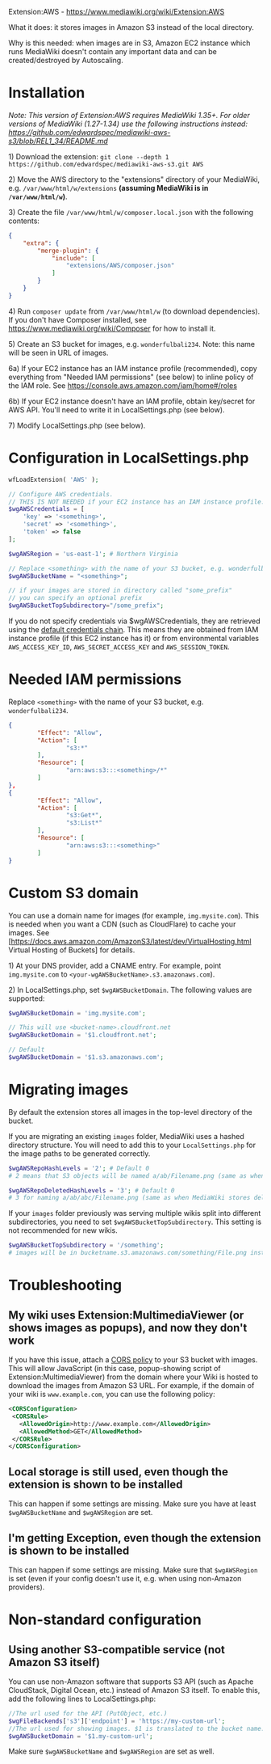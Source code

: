 Extension:AWS - https://www.mediawiki.org/wiki/Extension:AWS

What it does: it stores images in Amazon S3 instead of the local directory.

Why is this needed: when images are in S3, Amazon EC2 instance which runs MediaWiki doesn't contain any important data and can be created/destroyed by Autoscaling.

# Installation

*Note: This version of Extension:AWS requires MediaWiki 1.35+. For older versions of MediaWiki (1.27-1.34) use the following instructions instead: https://github.com/edwardspec/mediawiki-aws-s3/blob/REL1_34/README.md*

1\) Download the extension: `git clone --depth 1 https://github.com/edwardspec/mediawiki-aws-s3.git AWS`

2\) Move the AWS directory to the "extensions" directory of your MediaWiki, e.g. `/var/www/html/w/extensions` __(assuming MediaWiki is in `/var/www/html/w`)__.

3\) Create the file `/var/www/html/w/composer.local.json` with the following contents:
```json
{
	"extra": {
		"merge-plugin": {
			"include": [
				"extensions/AWS/composer.json"
			]
		}
	}
}
```

4\) Run `composer update` from `/var/www/html/w` (to download dependencies). If you don't have Composer installed, see https://www.mediawiki.org/wiki/Composer for how to install it.

5\) Create an S3 bucket for images, e.g. `wonderfulbali234`. Note: this name will be seen in URL of images.

6a\) If your EC2 instance has an IAM instance profile (recommended), copy everything from "Needed IAM permissions" (see below) to inline policy of the IAM role. See https://console.aws.amazon.com/iam/home#/roles

6b\) If your EC2 instance doesn't have an IAM profile, obtain key/secret for AWS API. You'll need to write it in LocalSettings.php (see below).

7\) Modify LocalSettings.php (see below).

# Configuration in LocalSettings.php

```php
wfLoadExtension( 'AWS' );

// Configure AWS credentials.
// THIS IS NOT NEEDED if your EC2 instance has an IAM instance profile.
$wgAWSCredentials = [
	'key' => '<something>',
	'secret' => '<something>',
	'token' => false
];

$wgAWSRegion = 'us-east-1'; # Northern Virginia

// Replace <something> with the name of your S3 bucket, e.g. wonderfulbali234.
$wgAWSBucketName = "<something>";

// if your images are stored in directory called "some_prefix"
// you can specify an optional prefix
$wgAWSBucketTopSubdirectory="/some_prefix";

```

If you do not specify credentials via $wgAWSCredentials, they are retrieved using the [default credentials chain](https://docs.aws.amazon.com/sdk-for-php/v3/developer-guide/guide_credentials.html). This means they are obtained from IAM instance profile (if this EC2 instance has it) or from environmental variables `AWS_ACCESS_KEY_ID`, `AWS_SECRET_ACCESS_KEY` and `AWS_SESSION_TOKEN`.

# Needed IAM permissions

Replace `<something>` with the name of your S3 bucket, e.g. `wonderfulbali234`.

```json
{
        "Effect": "Allow",
        "Action": [
                "s3:*"
        ],
        "Resource": [
                "arn:aws:s3:::<something>/*"
        ]
},
{
        "Effect": "Allow",
        "Action": [
                "s3:Get*",
                "s3:List*"
        ],
        "Resource": [
                "arn:aws:s3:::<something>"
        ]
}
```

# Custom S3 domain

You can use a domain name for images (for example, `img.mysite.com`). This is needed when you want a CDN (such as CloudFlare) to cache your images. See [https://docs.aws.amazon.com/AmazonS3/latest/dev/VirtualHosting.html Virtual Hosting of Buckets] for details.

1\) At your DNS provider, add a CNAME entry. For example, point `img.mysite.com` to `<your-wgAWSBucketName>.s3.amazonaws.com`).

2\) In LocalSettings.php, set `$wgAWSBucketDomain`. The following values are supported:

```php
$wgAWSBucketDomain = 'img.mysite.com';

// This will use <bucket-name>.cloudfront.net
$wgAWSBucketDomain = '$1.cloudfront.net';

// Default
$wgAWSBucketDomain = '$1.s3.amazonaws.com';
```

# Migrating images

By default the extension stores all images in the top-level directory of the bucket.

If you are migrating an existing `images` folder, MediaWiki uses a hashed directory structure. You will need to add this to your `LocalSettings.php` for the image paths to be generated correctly.

```php
$wgAWSRepoHashLevels = '2'; # Default 0
# 2 means that S3 objects will be named a/ab/Filename.png (same as when MediaWiki stores files in local directories)

$wgAWSRepoDeletedHashLevels = '3'; # Default 0
# 3 for naming a/ab/abc/Filename.png (same as when MediaWiki stores deleted files in local directories)
```

If your `images` folder previously was serving multiple wikis split into different subdirectories, you need to set `$wgAWSBucketTopSubdirectory`. This setting is not recommended for new wikis.

```php
$wgAWSBucketTopSubdirectory = '/something';
# images will be in bucketname.s3.amazonaws.com/something/File.png instead of bucketname.s3.amazonaws.com/File.png.
```

# Troubleshooting

## My wiki uses Extension:MultimediaViewer (or shows images as popups), and now they don't work

If you have this issue, attach a [CORS policy](https://docs.aws.amazon.com/AmazonS3/latest/dev/cors.html) to your S3 bucket with images.
This will allow JavaScript (in this case, popup-showing script of Extension:MultimediaViewer) from the domain where your Wiki is hosted to download the images from Amazon S3 URL. For example, if the domain of your wiki is `www.example.com`, you can use the following policy:
```xml
<CORSConfiguration>
 <CORSRule>
   <AllowedOrigin>http://www.example.com</AllowedOrigin>
   <AllowedMethod>GET</AllowedMethod>
 </CORSRule>
</CORSConfiguration>
```

## Local storage is still used, even though the extension is shown to be installed

This can happen if some settings are missing. Make sure you have at least `$wgAWSBucketName` and `$wgAWSRegion` are set.

## I'm getting Exception, even though the extension is shown to be installed

This can happen if some settings are missing. Make sure that `$wgAWSRegion` is set (even if your config doesn't use it, e.g. when using non-Amazon providers).

# Non-standard configuration

## Using another S3-compatible service (not Amazon S3 itself)

You can use non-Amazon software that supports S3 API (such as Apache CloudStack, Digital Ocean, etc.) instead of Amazon S3 itself. To enable this, add the following lines to LocalSettings.php:

```php
//The url used for the API (PutObject, etc.)
$wgFileBackends['s3']['endpoint'] = 'https://my-custom-url';
//The url used for showing images. $1 is translated to the bucket name.
$wgAWSBucketDomain = '$1.my-custom-url';
```

Make sure `$wgAWSBucketName` and `$wgAWSRegion` are set as well.

